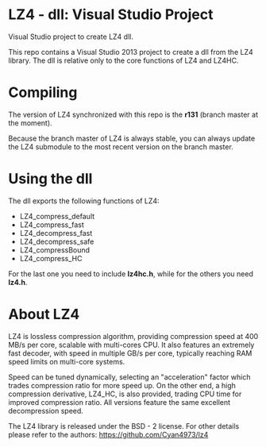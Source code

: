 LZ4 - dll: Visual Studio Project
================================
Visual Studio project to create LZ4 dll.

This repo contains a Visual Studio 2013 project to create a dll from the LZ4 library.
The dll is relative only to the core functions of LZ4 and LZ4HC.

# Compiling
The version of LZ4 synchronized with this repo is the **r131** (branch master at the moment).

Because the branch master of LZ4 is always stable, you can always update the LZ4 submodule to the most recent version on the branch master.

# Using the dll
The dll exports the following functions of LZ4:
* LZ4_compress_default
* LZ4_compress_fast
* LZ4_decompress_fast
* LZ4_decompress_safe
* LZ4_compressBound
* LZ4_compress_HC

For the last one you need to include **lz4hc.h**, while for the others you need **lz4.h**.

# About LZ4
LZ4 is lossless compression algorithm, 
providing compression speed at 400 MB/s per core, 
scalable with multi-cores CPU. 
It also features an extremely fast decoder, 
with speed in multiple GB/s per core, 
typically reaching RAM speed limits on multi-core systems.

Speed can be tuned dynamically, selecting an "acceleration" factor
which trades compression ratio for more speed up.
On the other end, a high compression derivative, LZ4_HC, is also provided,
trading CPU time for improved compression ratio.
All versions feature the same excellent decompression speed.

The LZ4 library is released under the BSD - 2 license.
For other details please refer to the authors: https://github.com/Cyan4973/lz4 
